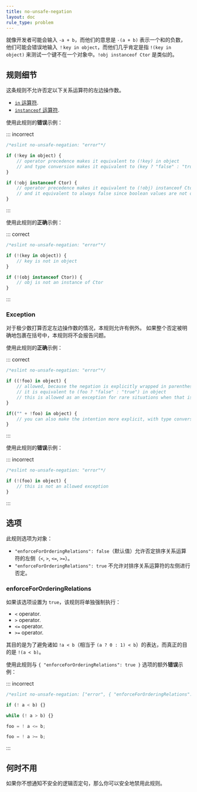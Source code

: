 ```yaml
---
title: no-unsafe-negation
layout: doc
rule_type: problem
---
```


就像开发者可能会输入 `-a + b`，而他们的意思是 `-(a + b)` 表示一个和的负数，他们可能会错误地输入 `！key in object`，而他们几乎肯定是指 `!(key in object)` 来测试一个键不在一个对象中。`!obj instanceof Ctor` 是类似的。

## 规则细节

这条规则不允许否定以下关系运算符的左边操作数。

* [`in` 运算符](https://developer.mozilla.org/en-US/docs/Web/JavaScript/Reference/Operators/in).
* [`instanceof` 运算符](https://developer.mozilla.org/en-US/docs/Web/JavaScript/Reference/Operators/instanceof).

使用此规则的**错误**示例：

::: incorrect

```js
/*eslint no-unsafe-negation: "error"*/

if (!key in object) {
    // operator precedence makes it equivalent to (!key) in object
    // and type conversion makes it equivalent to (key ? "false" : "true") in object
}

if (!obj instanceof Ctor) {
    // operator precedence makes it equivalent to (!obj) instanceof Ctor
    // and it equivalent to always false since boolean values are not objects.
}
```

:::

使用此规则的**正确**示例：

::: correct

```js
/*eslint no-unsafe-negation: "error"*/

if (!(key in object)) {
    // key is not in object
}

if (!(obj instanceof Ctor)) {
    // obj is not an instance of Ctor
}
```

:::

### Exception

对于极少数打算否定左边操作数的情况，本规则允许有例外。
如果整个否定被明确地包裹在括号中，本规则将不会报告问题。

使用此规则的**正确**示例：

::: correct

```js
/*eslint no-unsafe-negation: "error"*/

if ((!foo) in object) {
    // allowed, because the negation is explicitly wrapped in parentheses
    // it is equivalent to (foo ? "false" : "true") in object
    // this is allowed as an exception for rare situations when that is the intended meaning
}

if(("" + !foo) in object) {
    // you can also make the intention more explicit, with type conversion
}
```

:::

使用此规则的**错误**示例：

::: incorrect

```js
/*eslint no-unsafe-negation: "error"*/

if (!(foo) in object) {
    // this is not an allowed exception
}
```

:::

## 选项

此规则选项为对象：

* `"enforceForOrderingRelations": false`（默认值）允许否定排序关系运算符的左侧（`<`, `>`, `<=`, `>=`）。
* `"enforceForOrderingRelations": true` 不允许对排序关系运算符的左侧进行否定。

### enforceForOrderingRelations

如果该选项设置为 `true`，该规则将单独强制执行：

* `<` operator.
* `>` operator.
* `<=` operator.
* `>=` operator.

其目的是为了避免诸如 `!a < b`（相当于 `(a ? 0 : 1) < b`）的表达，而真正的目的是 `!(a < b)`。

使用此规则与 `{ "enforceForOrderingRelations": true }` 选项的额外**错误**示例：

::: incorrect

```js
/*eslint no-unsafe-negation: ["error", { "enforceForOrderingRelations": true }]*/

if (! a < b) {}

while (! a > b) {}

foo = ! a <= b;

foo = ! a >= b;
```

:::

## 何时不用

如果你不想通知不安全的逻辑否定句，那么你可以安全地禁用此规则。
